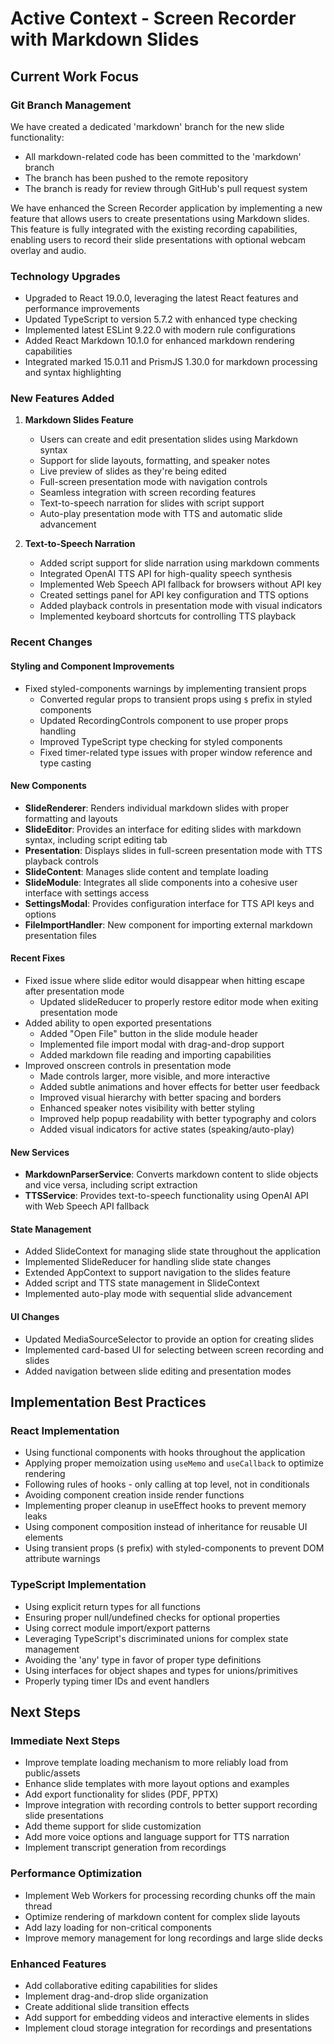 # Active Context - Screen Recorder with Markdown Slides

## Current Work Focus

### Git Branch Management
We have created a dedicated 'markdown' branch for the new slide functionality:
- All markdown-related code has been committed to the 'markdown' branch
- The branch has been pushed to the remote repository
- The branch is ready for review through GitHub's pull request system

We have enhanced the Screen Recorder application by implementing a new feature that allows users to create presentations using Markdown slides. This feature is fully integrated with the existing recording capabilities, enabling users to record their slide presentations with optional webcam overlay and audio.

### Technology Upgrades
- Upgraded to React 19.0.0, leveraging the latest React features and performance improvements
- Updated TypeScript to version 5.7.2 with enhanced type checking
- Implemented latest ESLint 9.22.0 with modern rule configurations
- Added React Markdown 10.1.0 for enhanced markdown rendering capabilities
- Integrated marked 15.0.11 and PrismJS 1.30.0 for markdown processing and syntax highlighting

### New Features Added

1. **Markdown Slides Feature**
   - Users can create and edit presentation slides using Markdown syntax
   - Support for slide layouts, formatting, and speaker notes
   - Live preview of slides as they're being edited
   - Full-screen presentation mode with navigation controls
   - Seamless integration with screen recording features
   - Text-to-speech narration for slides with script support
   - Auto-play presentation mode with TTS and automatic slide advancement

2. **Text-to-Speech Narration**
   - Added script support for slide narration using markdown comments
   - Integrated OpenAI TTS API for high-quality speech synthesis
   - Implemented Web Speech API fallback for browsers without API key
   - Created settings panel for API key configuration and TTS options
   - Added playback controls in presentation mode with visual indicators
   - Implemented keyboard shortcuts for controlling TTS playback

### Recent Changes

#### Styling and Component Improvements
- Fixed styled-components warnings by implementing transient props
  - Converted regular props to transient props using `$` prefix in styled components
  - Updated RecordingControls component to use proper props handling
  - Improved TypeScript type checking for styled components
  - Fixed timer-related type issues with proper window reference and type casting

#### New Components
- **SlideRenderer**: Renders individual markdown slides with proper formatting and layouts
- **SlideEditor**: Provides an interface for editing slides with markdown syntax, including script editing tab
- **Presentation**: Displays slides in full-screen presentation mode with TTS playback controls
- **SlideContent**: Manages slide content and template loading
- **SlideModule**: Integrates all slide components into a cohesive user interface with settings access
- **SettingsModal**: Provides configuration interface for TTS API keys and options
- **FileImportHandler**: New component for importing external markdown presentation files

#### Recent Fixes
- Fixed issue where slide editor would disappear when hitting escape after presentation mode
  - Updated slideReducer to properly restore editor mode when exiting presentation mode
- Added ability to open exported presentations
  - Added "Open File" button in the slide module header
  - Implemented file import modal with drag-and-drop support
  - Added markdown file reading and importing capabilities
- Improved onscreen controls in presentation mode
  - Made controls larger, more visible, and more interactive
  - Added subtle animations and hover effects for better user feedback
  - Improved visual hierarchy with better spacing and borders
  - Enhanced speaker notes visibility with better styling
  - Improved help popup readability with better typography and colors
  - Added visual indicators for active states (speaking/auto-play)

#### New Services
- **MarkdownParserService**: Converts markdown content to slide objects and vice versa, including script extraction
- **TTSService**: Provides text-to-speech functionality using OpenAI API with Web Speech API fallback

#### State Management
- Added SlideContext for managing slide state throughout the application
- Implemented SlideReducer for handling slide state changes
- Extended AppContext to support navigation to the slides feature
- Added script and TTS state management in SlideContext
- Implemented auto-play mode with sequential slide advancement

#### UI Changes
- Updated MediaSourceSelector to provide an option for creating slides
- Implemented card-based UI for selecting between screen recording and slides
- Added navigation between slide editing and presentation modes

## Implementation Best Practices

### React Implementation
- Using functional components with hooks throughout the application
- Applying proper memoization using `useMemo` and `useCallback` to optimize rendering
- Following rules of hooks - only calling at top level, not in conditionals
- Avoiding component creation inside render functions
- Implementing proper cleanup in useEffect hooks to prevent memory leaks
- Using component composition instead of inheritance for reusable UI elements
- Using transient props (`$` prefix) with styled-components to prevent DOM attribute warnings

### TypeScript Implementation
- Using explicit return types for all functions
- Ensuring proper null/undefined checks for optional properties
- Using correct module import/export patterns
- Leveraging TypeScript's discriminated unions for complex state management
- Avoiding the 'any' type in favor of proper type definitions
- Using interfaces for object shapes and types for unions/primitives
- Properly typing timer IDs and event handlers

## Next Steps

### Immediate Next Steps
- Improve template loading mechanism to more reliably load from public/assets
- Enhance slide templates with more layout options and examples
- Add export functionality for slides (PDF, PPTX)
- Improve integration with recording controls to better support recording slide presentations
- Add theme support for slide customization
- Add more voice options and language support for TTS narration
- Implement transcript generation from recordings

### Performance Optimization
- Implement Web Workers for processing recording chunks off the main thread
- Optimize rendering of markdown content for complex slide layouts
- Add lazy loading for non-critical components
- Improve memory management for long recordings and large slide decks

### Enhanced Features
- Add collaborative editing capabilities for slides
- Implement drag-and-drop slide organization
- Create additional slide transition effects
- Add support for embedding videos and interactive elements in slides
- Implement cloud storage integration for recordings and presentations
